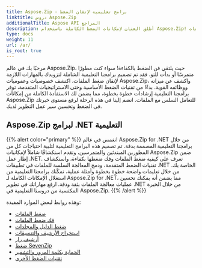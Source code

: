 ```yaml
---
title: Aspose.Zip - برامج تعليمية لإتقان الضغط
linktitle: دروس Aspose.Zip
additionalTitle: Aspose API المراجع
description: أطلق العنان لإمكانات الضغط الكاملة باستخدام Aspose.Zip! انغمس في برامجنا التعليمية الشاملة للحصول على رؤى الخبراء والتعامل الفعال مع الملفات.
type: docs
weight: 11
url: /ar/
is_root: true
---
```


مرحبًا بك في عالم Aspose.Zip، حيث يلتقي فن الضغط بالكفاءة! سواء كنت مطورًا متمرسًا أو بدأت للتو، فقد تم تصميم برامجنا التعليمية الشاملة لتزويدك بالمهارات اللازمة لإتقان ضغط الملفات. اكتشف خصوصيات وعموميات Aspose.Zip، واكشف عن ميزاته ووظائفه القوية. بدءًا من تقنيات الضغط الأساسية وحتى الاستراتيجيات المتقدمة، توفر برامجنا التعليمية إرشادات خطوة بخطوة، مما يضمن لك الاستفادة الكاملة من إمكانات Aspose.Zip للتعامل السلس مع الملفات. انضم إلينا في هذه الرحلة لرفع مستوى خبرتك في الضغط وتحسين سير عمل التطوير لديك.


## Aspose.Zip لبرامج .NET التعليمية
{{% alert color="primary" %}}
انغمس في عالم Aspose.Zip for .NET من خلال برامجنا التعليمية المصممة بدقة. تم تصميم هذه البرامج التعليمية لتلبية احتياجات كل من المطورين المبتدئين والمتمرسين، وتقدم استكشافًا شاملاً لإمكانيات Aspose.Zip ضمن إطار عمل .NET. تعرف على كيفية ضغط الملفات وفك ضغطها بكفاءة، واستكشاف تقنيات الضغط المتقدمة، ودمج المعالجة السلسة للملفات في تطبيقات .NET الخاصة بك. من خلال تعليمات واضحة خطوة بخطوة وأمثلة عملية، تمكّنك برامجنا التعليمية من استغلال الإمكانات الكاملة لـ Aspose.Zip for .NET، مما يضمن أنه يمكنك تحسين عمليات معالجة الملفات بثقة ودقة. ارفع مهاراتك في تطوير .NET من خلال الخبرة المكتسبة من دروسنا التعليمية في Aspose.Zip.
{{% /alert %}}

وهذه روابط لبعض الموارد المفيدة:
 
- [ضغط الملفات](./net/file-compression/)
- [فك ضغط الملفات](./net/file-decompression/)
- [ضغط الدليل والمجلدات](./net/directory-and-folder-compression/)
- [استخراج الأرشيف والتنسيقات](./net/archive-extraction-and-formats/)
- [أرشيف رار](./net/rar-archive/)
- [ضغط SevenZip](./net/sevenzip-compression/)
- [الحماية بكلمة المرور والتشفير](./net/password-protection-and-encryption/)
- [تقنيات الضغط الأخرى](./net/other-compression-techniques/)

